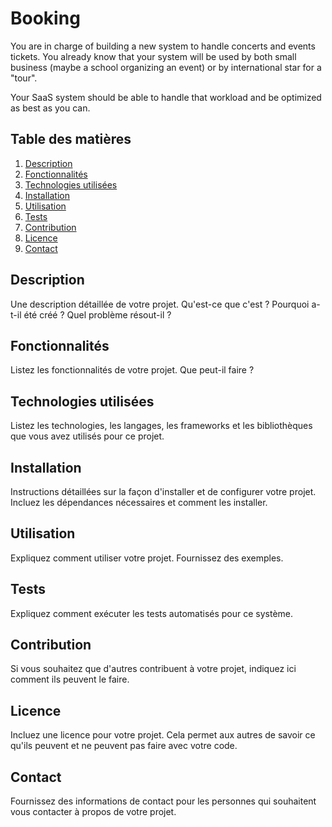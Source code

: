 # Booking

You are in charge of building a new system to handle concerts and events tickets.
You already know that your system will be used by both small business (maybe a school organizing an event) or by international star for a "tour".

Your SaaS system should be able to handle that workload and be optimized as best as you can.

## Table des matières

1. [Description](#description)
2. [Fonctionnalités](#fonctionnalités)
3. [Technologies utilisées](#technologies-utilisées)
4. [Installation](#installation)
5. [Utilisation](#utilisation)
6. [Tests](#tests)
7. [Contribution](#contribution)
8. [Licence](#licence)
9. [Contact](#contact)

## Description

Une description détaillée de votre projet. Qu'est-ce que c'est ? Pourquoi a-t-il été créé ? Quel problème résout-il ?

## Fonctionnalités

Listez les fonctionnalités de votre projet. Que peut-il faire ?

## Technologies utilisées

Listez les technologies, les langages, les frameworks et les bibliothèques que vous avez utilisés pour ce projet.

## Installation

Instructions détaillées sur la façon d'installer et de configurer votre projet. Incluez les dépendances nécessaires et comment les installer.

## Utilisation

Expliquez comment utiliser votre projet. Fournissez des exemples.

## Tests

Expliquez comment exécuter les tests automatisés pour ce système.

## Contribution

Si vous souhaitez que d'autres contribuent à votre projet, indiquez ici comment ils peuvent le faire.

## Licence

Incluez une licence pour votre projet. Cela permet aux autres de savoir ce qu'ils peuvent et ne peuvent pas faire avec votre code.

## Contact

Fournissez des informations de contact pour les personnes qui souhaitent vous contacter à propos de votre projet.
